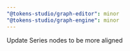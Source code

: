 ```yaml
---
"@tokens-studio/graph-editor": minor
"@tokens-studio/graph-engine": minor
---
```


Update Series nodes to be more aligned
